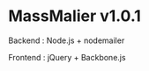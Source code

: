 MassMalier v1.0.1
===================
Backend : Node.js + nodemailer

Frontend : jQuery + Backbone.js
